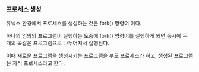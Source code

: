 ### 프로세스 생성

유닉스 환경에서 프로세스를 생성하는 것은 fork() 명령어 이다.

하나의 임의의 프로그램이 실행하는 도중에 fork() 명령어를 실행하게 되면 동시에 두 개의 똑같은 프로그램으로 나누어져서 실행된다.

이때 새로운 프로그램을 생성시키는 프로그램을 부모 프로세스라 하고, 생성된 프로그램은 자식 프로세스라고 한다.

